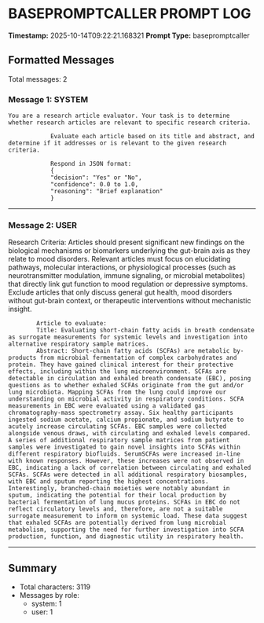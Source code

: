 # BASEPROMPTCALLER PROMPT LOG
**Timestamp:** 2025-10-14T09:22:21.168321
**Prompt Type:** basepromptcaller

## Formatted Messages
Total messages: 2

### Message 1: SYSTEM

```
You are a research article evaluator. Your task is to determine whether research articles are relevant to specific research criteria.

            Evaluate each article based on its title and abstract, and determine if it addresses or is relevant to the given research criteria.

            Respond in JSON format:
            {
            "decision": "Yes" or "No",
            "confidence": 0.0 to 1.0,
            "reasoning": "Brief explanation"
            }
```

---

### Message 2: USER

Research Criteria: Articles should present significant new findings on the biological mechanisms or biomarkers underlying the gut-brain axis as they relate to mood disorders. Relevant articles must focus on elucidating pathways, molecular interactions, or physiological processes (such as neurotransmitter modulation, immune signaling, or microbial metabolites) that directly link gut function to mood regulation or depressive symptoms. Exclude articles that only discuss general gut health, mood disorders without gut-brain context, or therapeutic interventions without mechanistic insight.

            Article to evaluate:
            Title: Evaluating short-chain fatty acids in breath condensate as surrogate measurements for systemic levels and investigation into alternative respiratory sample matrices.
            Abstract: Short-chain fatty acids (SCFAs) are metabolic by-products from microbial fermentation of complex carbohydrates and protein. They have gained clinical interest for their protective effects, including within the lung microenvironment. SCFAs are detectable in circulation and exhaled breath condensate (EBC), posing questions as to whether exhaled SCFAs originate from the gut and/or lung microbiota. Mapping SCFAs from the lung could improve our understanding on microbial activity in respiratory conditions. SCFA measurements in EBC were evaluated using a validated gas chromatography-mass spectrometry assay. Six healthy participants ingested sodium acetate, calcium propionate, and sodium butyrate to acutely increase circulating SCFAs. EBC samples were collected alongside venous draws, with circulating and exhaled levels compared. A series of additional respiratory sample matrices from patient samples were investigated to gain novel insights into SCFAs within different respiratory biofluids. SerumSCFAs were increased in-line with known responses. However, these increases were not observed in EBC, indicating a lack of correlation between circulating and exhaled SCFAs. SCFAs were detected in all additional respiratory biosamples, with EBC and sputum reporting the highest concentrations. Interestingly, branched-chain moieties were notably abundant in sputum, indicating the potential for their local production by bacterial fermentation of lung mucus proteins. SCFAs in EBC do not reflect circulatory levels and, therefore, are not a suitable surrogate measurement to inform on systemic load. These data suggest that exhaled SCFAs are potentially derived from lung microbial metabolism, supporting the need for further investigation into SCFA production, function, and diagnostic utility in respiratory health.

---

## Summary
- Total characters: 3119
- Messages by role:
  - system: 1
  - user: 1